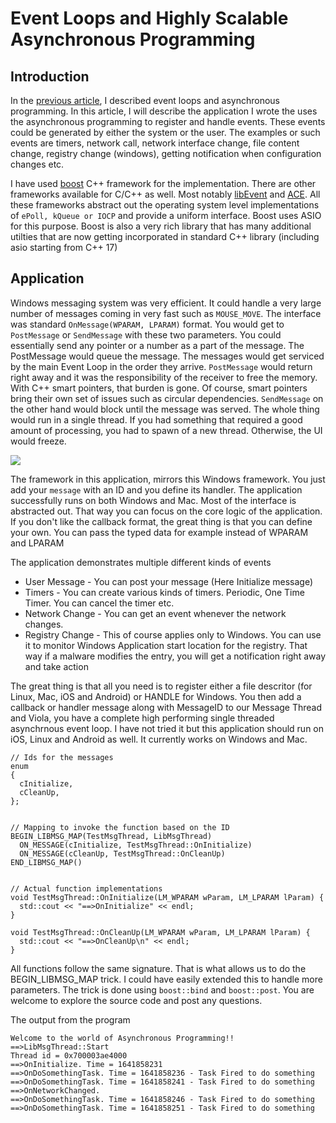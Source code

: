 # Event Loops and Highly Scalable Asynchronous Programming

## Introduction

In the [previous article](https://hackmd.io/fQRXo1VsRcaFdvoMx7aBIw), I described event loops and asynchronous programming. In this article, I will describe the application I wrote the uses the asynchronous programming to register and handle events. These events could be generated by either the system or the user. The examples or such events are timers, network call, network interface change, file content change, registry change (windows), getting notification when configuration changes etc.

I have used [boost](https://www.boost.org/) C++ framework for the implementation. There are other frameworks available for C/C++ as well. Most notably [libEvent](https://libevent.org/) and [ACE](https://github.com/psigen/ace). All these frameworks abstract out the operating system level implementations of `ePoll, kQueue or IOCP` and provide a uniform interface. Boost uses ASIO for this purpose. Boost is also a very rich library that has many additional utilties that are now getting incorporated in standard C++ library (including asio starting from C++ 17)

## Application
Windows messaging system was very efficient. It could handle a very large number of messages coming in very fast such as `MOUSE_MOVE`. The interface was standard `OnMessage(WPARAM, LPARAM)` format. You would get to `PostMessage` or `SendMessage` with these two parameters. You could essentially send any pointer or a number as a part of the message. The PostMessage would queue the message. The messages would get serviced by the main Event Loop in the order they arrive. `PostMessage` would return right away and it was the responsibility of the receiver to free the memory. With C++ smart pointers, that burden is gone. Of course, smart pointers bring their own set of issues such as circular dependencies. `SendMessage` on the other hand would block until the message was served. The whole thing would run in a single thread. If you had something that required a good amount of processing, you had to spawn of a new thread. Otherwise, the UI would freeze.

![](https://i.imgur.com/s0pxEsD.png)

The framework in this application, mirrors this Windows framework. You just add your `message` with an ID and you define its handler. The application successfully runs on both Windows and Mac. Most of the interface is abstracted out. That way you can focus on the core logic of the application. If you don't like the callback format, the great thing is that you can define your own. You can pass the typed data for example instead of WPARAM and LPARAM

The application demonstrates multiple different kinds of events
- User Message - You can post your message (Here Initialize message)
- Timers - You can create various kinds of timers. Periodic, One Time Timer. You can cancel the timer etc.
- Network Change - You can get an event whenever the network changes. 
- Registry Change - This of course applies only to Windows. You can use it to monitor Windows Application start location for the registry. That way if a malware modifies the entry, you will get a notification right away and take action

The great thing is that all you need is to register either a file descritor (for Linux, Mac, iOS and Android) or HANDLE for Windows. You then add a callback or handler message along with MessageID to our Message Thread and Viola, you have a complete high performing single threaded asynchrnous event loop. I have not tried it but this application should run on iOS, Linux and Android as well. It currently works on Windows and Mac.



```
// Ids for the messages
enum
{
  cInitialize,
  cCleanUp,
};


// Mapping to invoke the function based on the ID
BEGIN_LIBMSG_MAP(TestMsgThread, LibMsgThread)
  ON_MESSAGE(cInitialize, TestMsgThread::OnInitialize)
  ON_MESSAGE(cCleanUp, TestMsgThread::OnCleanUp)
END_LIBMSG_MAP()


// Actual function implementations
void TestMsgThread::OnInitialize(LM_WPARAM wParam, LM_LPARAM lParam) {
  std::cout << "==>OnInitialize" << endl;
}

void TestMsgThread::OnCleanUp(LM_WPARAM wParam, LM_LPARAM lParam) {
  std::cout << "==>OnCleanUp\n" << endl;
}

```

All functions follow the same signature. That is what allows us to do the BEGIN_LIBMSG_MAP trick. I could have easily extended this to handle more parameters. The trick is done using `boost::bind` and `boost::post`. You are welcome to explore the source code and post any questions.

The output from the program
```
Welcome to the world of Asynchronous Programming!!
==>LibMsgThread::Start
Thread id = 0x700003ae4000
==>OnInitialize. Time = 1641858231
==>OnDoSomethingTask. Time = 1641858236 - Task Fired to do something
==>OnDoSomethingTask. Time = 1641858241 - Task Fired to do something
==>OnNetworkChanged.
==>OnDoSomethingTask. Time = 1641858246 - Task Fired to do something
==>OnDoSomethingTask. Time = 1641858251 - Task Fired to do something
```

